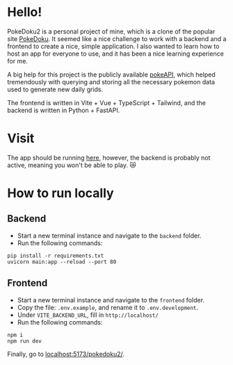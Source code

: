 # Hello!
PokeDoku2 is a personal project of mine, which is a clone of the popular site [PokeDoku](https://pokedoku.com/). It seemed like a nice challenge to work with a backend and a frontend to create a nice, simple application. I also wanted to learn how to host an app for everyone to use, and it has been a nice learning experience for me.

A big help for this project is the publicly available [pokeAPI](https://pokeapi.co/), which helped tremendously with querying and storing all the necessary pokemon data used to generate new daily grids.

The frontend is written in Vite + Vue + TypeScript + Tailwind, and the backend is written in Python + FastAPI.

# Visit
The app should be running [here](https://juules32.github.io/pokedoku2/), however, the backend is probably not active, meaning you won't be able to play. 😿

# How to run locally
## Backend
- Start a new terminal instance and navigate to the `backend` folder.
- Run the following commands:
```
pip install -r requirements.txt
uvicorn main:app --reload --port 80
```

## Frontend
- Start a new terminal instance and navigate to the `frontend` folder.
- Copy the file: `.env.example`, and rename it to `.env.development`.
- Under `VITE_BACKEND_URL`, fill in `http://localhost/`
- Run the following commands:
```
npm i
npm run dev
```

Finally, go to [localhost:5173/pokedoku2/](http://localhost:5173/pokedoku2/).
